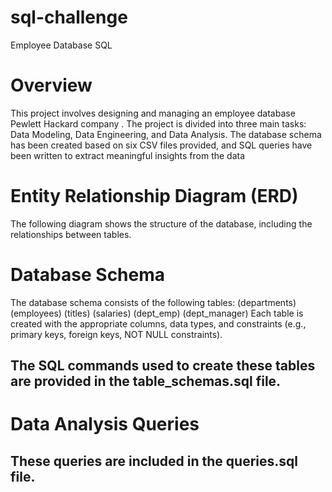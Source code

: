 # sql-challenge

Employee Database SQL 
# Overview

This project involves designing and managing an employee database Pewlett Hackard company . The project is divided into three main tasks: Data Modeling, Data Engineering, and Data Analysis. The database schema has been created based on six CSV files provided, and SQL queries have been written to extract meaningful insights from the data


# Entity Relationship Diagram (ERD)
The following diagram shows the structure of the database, including the relationships between tables.


# Database Schema

The database schema consists of the following tables:
 (departments)
 (employees)
 (titles)
(salaries)
 (dept_emp)
 (dept_manager)
Each table is created with the appropriate columns, data types, and constraints (e.g., primary keys, foreign keys, NOT NULL constraints).
## The SQL commands used to create these tables are provided in the table_schemas.sql file.


# Data Analysis Queries
## These queries are included in the queries.sql file.

